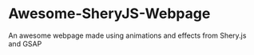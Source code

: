 # Awesome-SheryJS-Webpage
An awesome webpage made using animations and effects from Shery.js and GSAP
